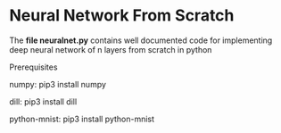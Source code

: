 # Neural Network From Scratch
The **file neuralnet.py** contains well documented code for implementing deep neural network of n layers from scratch in python 

Prerequisites

numpy: pip3 install numpy

dill: pip3 install dill

python-mnist: pip3 install python-mnist


